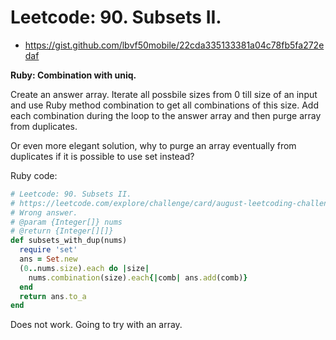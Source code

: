 # Leetcode: 90. Subsets II.


- https://gist.github.com/lbvf50mobile/22cda335133381a04c78fb5fa272edaf
 
**Ruby: Combination with uniq.**

Create an answer array. Iterate all possbile sizes from 0 till size of an input and use Ruby method combination to get all combinations of this size. Add each combination during the loop to  the answer array and then purge array from duplicates. 

Or even more elegant solution, why to purge an array eventually from duplicates if it is possible to use set instead?

Ruby code:
```Ruby
# Leetcode: 90. Subsets II.
# https://leetcode.com/explore/challenge/card/august-leetcoding-challenge-2021/613/week-1-august-1st-august-7th/3837/
# Wrong answer.
# @param {Integer[]} nums
# @return {Integer[][]}
def subsets_with_dup(nums)
  require 'set'
  ans = Set.new
  (0..nums.size).each do |size|
    nums.combination(size).each{|comb| ans.add(comb)}
  end
  return ans.to_a
end
```
Does not work. Going to try with an array.


```Ruby

```


